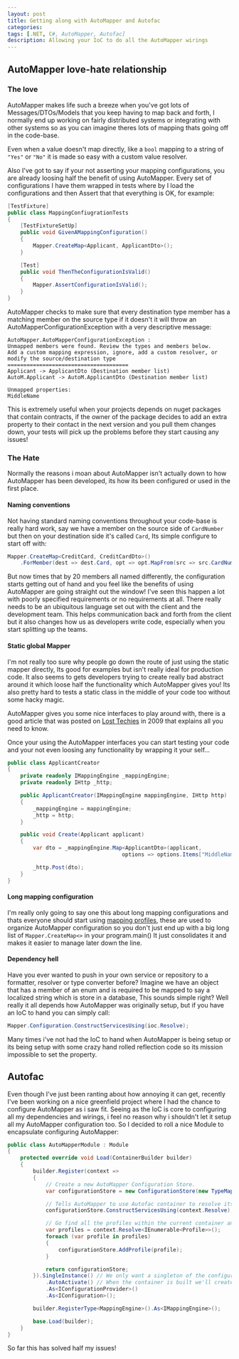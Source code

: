 ```yaml
---
layout: post
title: Getting along with AutoMapper and Autofac
categories:
tags: [.NET, C#, AutoMapper, Autofac]
description: Allowing your IoC to do all the AutoMapper wirings
---
```


## AutoMapper love-hate relationship

### The love
AutoMapper makes life such a breeze when you've got lots of Messages/DTOs/Models that you keep having to map back and forth, I normally end up working on fairly distributed systems or integrating with other systems so as you can imagine theres lots of mapping thats going off in the code-base.

Even when a value doesn't map directly, like a `bool` mapping to a string of `"Yes"` or `"No"` it is made so easy with a custom value resolver.

Also I've got to say if your not asserting your mapping configurations, you are already loosing half the benefit of using AutoMapper. Every set of configurations I have them wrapped in tests where by I load the configurations and then Assert that that everything is OK, for example:

```csharp
[TestFixture]
public class MappingConfiugrationTests
{
    [TestFixtureSetUp]
    public void GivenAMappingConfiguration()
    {
        Mapper.CreateMap<Applicant, ApplicantDto>();
    }

    [Test]
    public void ThenTheConfigurationIsValid()
    {
        Mapper.AssertConfigurationIsValid();
    }
}
```

AutoMapper checks to make sure that every destination type member has a matching member on the source type if it doesn't it will throw an AutoMapperConfigurationException with a very descriptive message:

```
AutoMapper.AutoMapperConfigurationException : 
Unmapped members were found. Review the types and members below.
Add a custom mapping expression, ignore, add a custom resolver, or modify the source/destination type
======================================
Applicant -> ApplicantDto (Destination member list)
AutoM.Applicant -> AutoM.ApplicantDto (Destination member list)

Unmapped properties:
MiddleName
```

This is extremely useful when your projects depends on nuget packages that contain contracts, if the owner of the package decides to add an extra property to their contact in the next version and you pull them changes down, your tests will pick up the problems before they start causing any issues!

### The Hate

Normally the reasons i moan about AutoMapper isn't actually down to how AutoMapper has been developed, its how its been configured or used in the first place.

#### Naming conventions

Not having standard naming conventions throughout your code-base is really hard work, say we have a member on the source side of `CardNumber` but then on your destination side it's called `Card`, Its simple configure to start off with:

```csharp
Mapper.CreateMap<CreditCard, CreditCardDto>()
    .ForMember(dest => dest.Card, opt => opt.MapFrom(src => src.CardNumber));
```

But now times that by 20 members all named differently, the configuration starts getting out of hand and you feel like the benefits of using AutoMapper are going straight out the window! I've seen this happen a lot with poorly specified requirements or no requirements at all. There really needs to be an ubiquitous language set out with the client and the development team. This helps communication back and forth from the client but it also changes how us as developers write code, especially when you start splitting up the teams.

#### Static global Mapper

I'm not really too sure why people go down the route of just using the static mapper directly, Its good for examples but isn't really ideal for production code. It also seems to gets developers trying to create really bad abstract around it which loose half the functionality which AutoMapper gives you! Its also pretty hard to tests a static class in the middle of your code too without some hacky magic.

AutoMapper gives you some nice interfaces to play around with, there is a good article that was posted on [Lost Techies](https://lostechies.com/jimmybogard/2009/05/12/automapper-and-ioc/ "Lost Techies") in 2009 that explains all you need to know.

Once your using the AutoMapper interfaces you can start testing your code and your not even loosing any functionality by wrapping it your self...

```csharp
public class ApplicantCreator
{
    private readonly IMappingEngine _mappingEngine;
    private readonly IHttp _http;

    public ApplicantCreator(IMappingEngine mappingEngine, IHttp http)
    {
        _mappingEngine = mappingEngine;
        _http = http;
    }

    public void Create(Applicant applicant)
    {
        var dto = _mappingEngine.Map<ApplicantDto>(applicant,
                                    options => options.Items["MiddleName"] = "Billbo");

        _http.Post(dto);
    }
}
```

#### Long mapping configuration

I'm really only going to say one this about long mapping configurations and thats everyone should start using [mapping profiles](https://github.com/AutoMapper/AutoMapper/wiki/Configuration#profile-instances), these are used to organize AutoMapper configuration so you don't just end up with a big long list of `Mapper.CreateMap<>` in your program.main() It just consolidates it and makes it easier to manage later down the line.

#### Dependency hell

Have you ever wanted to push in your own service or repository to a formatter, resolver or type converter before? Imagine we have an object that has a member of an enum and is required to be mapped to say a localized string which is store in a database, This sounds simple right? Well really it all depends how AutoMapper was originally setup, but if you have an IoC to hand you can simply call:

```csharp
Mapper.Configuration.ConstructServicesUsing(ioc.Resolve);
```

Many times i've not had the IoC to hand when AutoMapper is being setup or its being setup with some crazy hand rolled reflection code so its mission impossible to set the property.

## Autofac

Even though I've just been ranting about how annoying it can get, recently I've been working on a nice greenfield project where I had the chance to configure AutoMapper as i saw fit. Seeing as the IoC is core to configuring all my dependencies and wirings, i feel no reason why i shouldn't let it setup all my AutoMapper configuration too. So I decided to roll a nice Module to encapsulate configuring AutoMapper:

```csharp
public class AutoMapperModule : Module
{
    protected override void Load(ContainerBuilder builder)
    {
        builder.Register(context =>
        {
            // Create a new AutoMapper Configuration Store.
            var configurationStore = new ConfigurationStore(new TypeMapFactory(), MapperRegistry.Mappers);

            // Tells AutoMapper to use Autofac container to resolve its dependencies
            configurationStore.ConstructServicesUsing(context.Resolve);

            // Go find all the profiles within the current container and load them all up in to AutoMapper
            var profiles = context.Resolve<IEnumerable<Profile>>();
            foreach (var profile in profiles)
            {
                configurationStore.AddProfile(profile);
            }

            return configurationStore;
        }).SingleInstance() // We only want a singleton of the configuration
            .AutoActivate() // When the container is built we'll create this singleton
            .As<IConfigurationProvider>()
            .As<IConfiguration>();

        builder.RegisterType<MappingEngine>().As<IMappingEngine>();

        base.Load(builder);
    }
}
```

So far this has solved half my issues!